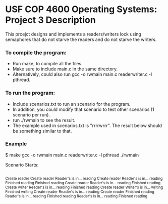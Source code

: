 # USF COP 4600 Operating Systems: Project 3 Description

This proejct designs and implements a readers/writers lock using semaphores that do not starve the readers and do not starve the writers.

### To compile the program:

- Run make, to compile all the files.
- Make sure to include main.c in the same directory.
- Alternatively, could also run gcc -o rwmain main.c readerwriter.c -l pthread.

### To run the program:

- Include scenarios.txt to run an scenario for the program.
- In addition, you could modify that scenario to test other scenarios (1 scenario per run). 
- run ./rwmain to see the result.
- The example used in scenarios.txt is "rrrrwrrr". The result below should be something similar to that.

### Example

$ make
gcc	-o	rwmain	main.c	readerwriter.c	-l	pthread
 ./rwmain

Scenario Starts:

<sup><br>
Create reader
Create reader
Reader's is in... reading
Create reader
Reader's is in... reading
Finished reading
Finished reading
Create reader
Reader's is in... reading
Finished reading
Create writer
Reader's is in... reading
Finished reading
Create reader
Writer's is in... writing
Finished writing
Create reader
Reader's is in... reading
Create reader
Finished reading
Reader's is in... reading
Finished reading
Reader's is in... reading
Finished reading
</sup>
